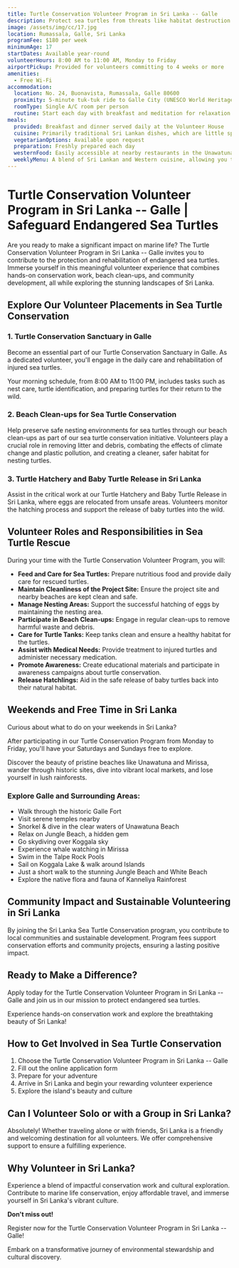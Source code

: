 ```yaml
---
title: Turtle Conservation Volunteer Program in Sri Lanka -- Galle
description: Protect sea turtles from threats like habitat destruction & poaching. Contribute to community development while preserving these  marine creatures
image: /assets/img/cc/17.jpg
location: Rumassala, Galle, Sri Lanka
programFee: $180 per week
minimumAge: 17
startDates: Available year-round
volunteerHours: 8:00 AM to 11:00 AM, Monday to Friday
airportPickup: Provided for volunteers committing to 4 weeks or more
amenities:
  - Free Wi-Fi
accommodation:
  location: No. 24, Buonavista, Rumassala, Galle 80600
  proximity: 5-minute tuk-tuk ride to Galle City (UNESCO World Heritage site)
  roomType: Single A/C room per person
  routine: Start each day with breakfast and meditation for relaxation and comfort
meals:
  provided: Breakfast and dinner served daily at the Volunteer House
  cuisine: Primarily traditional Sri Lankan dishes, which are little spicy and include seafood and meat
  vegetarianOptions: Available upon request
  preparation: Freshly prepared each day
  westernFood: Easily accessible at nearby restaurants in the Unawatuna area
  weeklyMenu: A blend of Sri Lankan and Western cuisine, allowing you to know in advance what will be served
---
```


# Turtle Conservation Volunteer Program in Sri Lanka -- Galle | Safeguard Endangered Sea Turtles

Are you ready to make a significant impact on marine life? The Turtle Conservation Volunteer Program in Sri Lanka -- Galle invites you to contribute to the protection and rehabilitation of endangered sea turtles. Immerse yourself in this meaningful volunteer experience that combines hands-on conservation work, beach clean-ups, and community development, all while exploring the stunning landscapes of Sri Lanka.

## Explore Our Volunteer Placements in Sea Turtle Conservation

### 1. Turtle Conservation Sanctuary in Galle

Become an essential part of our Turtle Conservation Sanctuary in Galle. As a dedicated volunteer, you'll engage in the daily care and rehabilitation of injured sea turtles.

Your morning schedule, from 8:00 AM to 11:00 PM, includes tasks such as nest care, turtle identification, and preparing turtles for their return to the wild.

### 2. Beach Clean-ups for Sea Turtle Conservation

Help preserve safe nesting environments for sea turtles through our beach clean-ups as part of our sea turtle conservation initiative. Volunteers play a crucial role in removing litter and debris, combating the effects of climate change and plastic pollution, and creating a cleaner, safer habitat for nesting turtles.

### 3. Turtle Hatchery and Baby Turtle Release in Sri Lanka

Assist in the critical work at our Turtle Hatchery and Baby Turtle Release in Sri Lanka, where eggs are relocated from unsafe areas. Volunteers monitor the hatching process and support the release of baby turtles into the wild.

## Volunteer Roles and Responsibilities in Sea Turtle Rescue

During your time with the Turtle Conservation Volunteer Program, you will:

- **Feed and Care for Sea Turtles:** Prepare nutritious food and provide daily care for rescued turtles.
- **Maintain Cleanliness of the Project Site:** Ensure the project site and nearby beaches are kept clean and safe.
- **Manage Nesting Areas:** Support the successful hatching of eggs by maintaining the nesting area.
- **Participate in Beach Clean-ups:** Engage in regular clean-ups to remove harmful waste and debris.
- **Care for Turtle Tanks:** Keep tanks clean and ensure a healthy habitat for the turtles.
- **Assist with Medical Needs:** Provide treatment to injured turtles and administer necessary medication.
- **Promote Awareness:** Create educational materials and participate in awareness campaigns about turtle conservation.
- **Release Hatchlings:** Aid in the safe release of baby turtles back into their natural habitat.

## Weekends and Free Time in Sri Lanka

Curious about what to do on your weekends in Sri Lanka?

After participating in our Turtle Conservation Program from Monday to Friday, you'll have your Saturdays and Sundays free to explore.

Discover the beauty of pristine beaches like Unawatuna and Mirissa, wander through historic sites, dive into vibrant local markets, and lose yourself in lush rainforests.

### Explore Galle and Surrounding Areas:

- Walk through the historic Galle Fort
- Visit serene temples nearby
- Snorkel & dive in the clear waters of Unawatuna Beach
- Relax on Jungle Beach, a hidden gem
- Go skydiving over Koggala sky
- Experience whale watching in Mirissa
- Swim in the Talpe Rock Pools
- Sail on Koggala Lake & walk around Islands
- Just a short walk to the stunning Jungle Beach and White Beach
- Explore the native flora and fauna of Kanneliya Rainforest

## Community Impact and Sustainable Volunteering in Sri Lanka

By joining the Sri Lanka Sea Turtle Conservation program, you contribute to local communities and sustainable development. Program fees support conservation efforts and community projects, ensuring a lasting positive impact.

## Ready to Make a Difference?

Apply today for the Turtle Conservation Volunteer Program in Sri Lanka -- Galle and join us in our mission to protect endangered sea turtles.

Experience hands-on conservation work and explore the breathtaking beauty of Sri Lanka!

## How to Get Involved in Sea Turtle Conservation

1. Choose the Turtle Conservation Volunteer Program in Sri Lanka -- Galle
2. Fill out the online application form
3. Prepare for your adventure
4. Arrive in Sri Lanka and begin your rewarding volunteer experience
5. Explore the island's beauty and culture

## Can I Volunteer Solo or with a Group in Sri Lanka?

Absolutely! Whether traveling alone or with friends, Sri Lanka is a friendly and welcoming destination for all volunteers. We offer comprehensive support to ensure a fulfilling experience.

## Why Volunteer in Sri Lanka?

Experience a blend of impactful conservation work and cultural exploration. Contribute to marine life conservation, enjoy affordable travel, and immerse yourself in Sri Lanka's vibrant culture.

**Don't miss out!**

Register now for the Turtle Conservation Volunteer Program in Sri Lanka -- Galle!

Embark on a transformative journey of environmental stewardship and cultural discovery.
